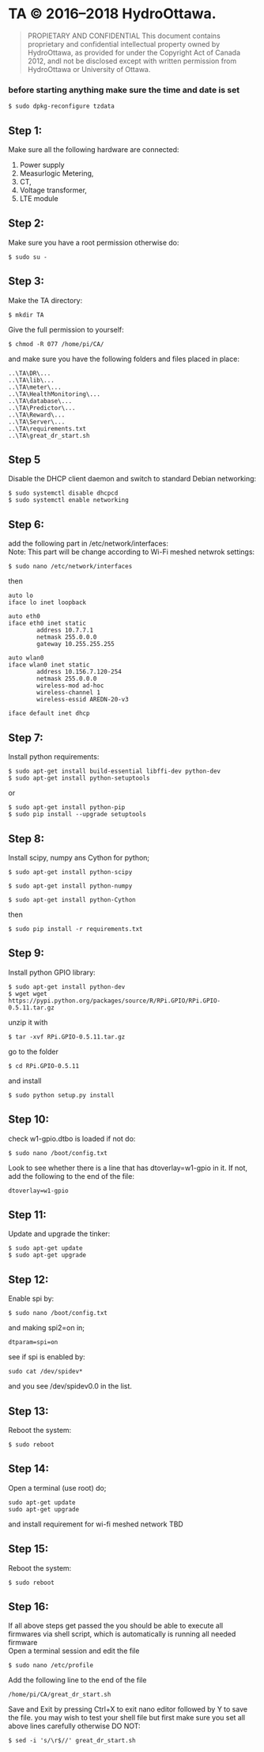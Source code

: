 # TA © 2016–2018 HydroOttawa.
	
>PROPIETARY AND CONFIDENTIAL This document contains proprietary and confidential intellectual property owned by HydroOttawa, as provided for under the Copyright Act of Canada 2012, andl not be disclosed except with written permission from HydroOttawa or University of Ottawa. 
	
	
### before starting anything make sure the time and date is set  
  
```
$ sudo dpkg-reconfigure tzdata
```
## Step  1:
Make sure all the following hardware are connected:

1) Power supply  
2) Measurlogic Metering,
3) CT, 
4) Voltage transformer,
5) LTE module 

## Step  2:

Make sure you have a root permission otherwise do:
```
$ sudo su -
```
## Step  3:

Make the TA directory:
```
$ mkdir TA
```
Give the full permission to yourself:
```
$ chmod -R 077 /home/pi/CA/
```
and make sure you have the following folders and files placed in place:
```
..\TA\DR\...
..\TA\lib\...
..\TA\meter\...
..\TA\HealthMonitoring\...
..\TA\database\...
..\TA\Predictor\...
..\TA\Reward\...
..\TA\Server\...
..\TA\requirements.txt
..\TA\great_dr_start.sh

```
## Step 5 
Disable the DHCP client daemon and switch to standard Debian networking:
```
$ sudo systemctl disable dhcpcd
$ sudo systemctl enable networking
```
## Step 6:
add the following part in /etc/network/interfaces:  
Note: This part will be change according to Wi-Fi meshed netwrok settings:
```
$ sudo nano /etc/network/interfaces
```
then   
```
auto lo
iface lo inet loopback

auto eth0
iface eth0 inet static
        address 10.7.7.1
        netmask 255.0.0.0
        gateway 10.255.255.255

auto wlan0
iface wlan0 inet static
        address 10.156.7.120-254
        netmask 255.0.0.0
		wireless-mod ad-hoc
		wireless-channel 1
        wireless-essid AREDN-20-v3

iface default inet dhcp
```
## Step  7:
Install python requirements:
```
$ sudo apt-get install build-essential libffi-dev python-dev
$ sudo apt-get install python-setuptools
```
or 
```
$ sudo apt-get install python-pip
$ sudo pip install --upgrade setuptools
```

## Step  8:
Install scipy, numpy ans Cython for python;
```
$ sudo apt-get install python-scipy
```
```
$ sudo apt-get install python-numpy
```
```
$ sudo apt-get install python-Cython
```
then
```
$ sudo pip install -r requirements.txt
```
## Step  9: 
Install python GPIO library:
```
$ sudo apt-get install python-dev
$ wget wget https://pypi.python.org/packages/source/R/RPi.GPIO/RPi.GPIO-0.5.11.tar.gz
```
unzip it with
```
$ tar -xvf RPi.GPIO-0.5.11.tar.gz
```
go to the folder 
```
$ cd RPi.GPIO-0.5.11
```
and install
```
$ sudo python setup.py install
```
## Step  10:

check w1-gpio.dtbo is loaded if not do:
```
$ sudo nano /boot/config.txt
```
Look to see whether there is a line that has dtoverlay=w1-gpio in it.  If not, add the following to the end of the file:
```
dtoverlay=w1-gpio
```
## Step  11:
Update and upgrade the tinker:
```
$ sudo apt-get update
$ sudo apt-get upgrade
```
## Step  12: 
Enable spi by:
```
$ sudo nano /boot/config.txt
```
and making spi2=on in;
```
dtparam=spi=on
```
see if spi is enabled by:
```
sudo cat /dev/spidev*
```
and you see /dev/spidev0.0 in the list.

## Step  13:
Reboot the system:
```
$ sudo reboot
```
## Step  14: 
Open a terminal (use root) do;
```
sudo apt-get update
sudo apt-get upgrade
```
and install requirement for wi-fi meshed network TBD

## Step  15:
Reboot the system:
```
$ sudo reboot
```
## Step  16:
If all above steps get passed the you should be able to execute all firmwares via shell script, which is automatically is running all needed firmware  
Open a terminal session and edit the file
```
$ sudo nano /etc/profile
```
Add the following line to the end of the file
```
/home/pi/CA/great_dr_start.sh
```
Save and Exit by pressing Ctrl+X to exit nano editor followed by Y to save the file. you may wish to test your shell file but first make sure you set all above lines carefully otherwise DO NOT:
```
$ sed -i 's/\r$//' great_dr_start.sh
```

